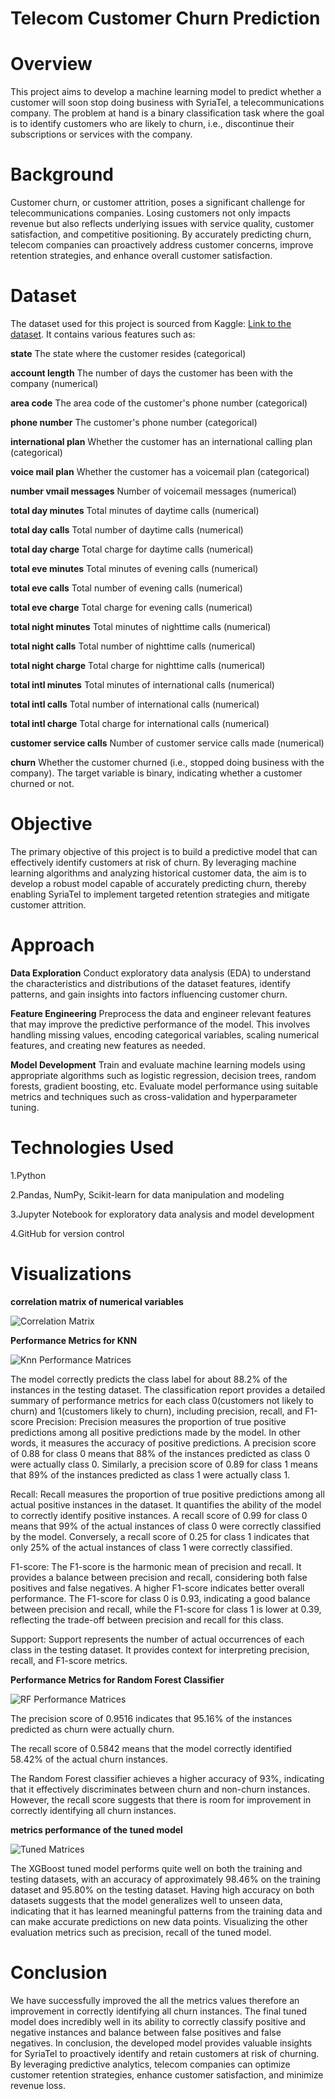 # **Telecom Customer Churn Prediction**

# Overview
This project aims to develop a machine learning model to predict whether a customer will soon stop doing business with SyriaTel, a telecommunications company. The problem at hand is a binary classification task where the goal is to identify customers who are likely to churn, i.e., discontinue their subscriptions or services with the company.

# Background

Customer churn, or customer attrition, poses a significant challenge for telecommunications companies. Losing customers not only impacts revenue but also reflects underlying issues with service quality, customer satisfaction, and competitive positioning. By accurately predicting churn, telecom companies can proactively address customer concerns, improve retention strategies, and enhance overall customer satisfaction.

# Dataset
The dataset used for this project is sourced from Kaggle: [Link to the dataset](https://www.kaggle.com/becksddf/churn-in-telecoms-dataset). It contains various features such as:

**state** The state where the customer resides (categorical)

**account length** The number of days the customer has been with the company (numerical)

**area code** The area code of the customer's phone number (categorical)

**phone number** The customer's phone number (categorical)

**international plan** Whether the customer has an international calling plan (categorical)

**voice mail plan** Whether the customer has a voicemail plan (categorical)

**number vmail messages** Number of voicemail messages (numerical)

**total day minutes** Total minutes of daytime calls (numerical)

**total day calls** Total number of daytime calls (numerical)

**total day charge** Total charge for daytime calls (numerical)

**total eve minutes** Total minutes of evening calls (numerical)

**total eve calls** Total number of evening calls (numerical)

**total eve charge** Total charge for evening calls (numerical)

**total night minutes** Total minutes of nighttime calls (numerical)

**total night calls** Total number of nighttime calls (numerical)

**total night charge** Total charge for nighttime calls (numerical)

**total intl minutes** Total minutes of international calls (numerical)

**total intl calls** Total number of international calls (numerical)

**total intl charge** Total charge for international calls (numerical)

**customer service calls** Number of customer service calls made (numerical)

**churn**  Whether the customer churned (i.e., stopped doing business with the company). The target variable is binary, indicating whether a customer churned or not.

# Objective
The primary objective of this project is to build a predictive model that can effectively identify customers at risk of churn. By leveraging machine learning algorithms and analyzing historical customer data, the aim is to develop a robust model capable of accurately predicting churn, thereby enabling SyriaTel to implement targeted retention strategies and mitigate customer attrition.

# Approach
**Data Exploration** Conduct exploratory data analysis (EDA) to understand the characteristics and distributions of the dataset features, identify patterns, and gain insights into factors influencing customer churn.

**Feature Engineering** Preprocess the data and engineer relevant features that may improve the predictive performance of the model. This involves handling missing values, encoding categorical variables, scaling numerical features, and creating new features as needed.

**Model Development** Train and evaluate machine learning models using appropriate algorithms such as logistic regression, decision trees, random forests, gradient boosting, etc. Evaluate model performance using suitable metrics and techniques such as cross-validation and hyperparameter tuning.


# Technologies Used
1.Python

2.Pandas, NumPy, Scikit-learn for data manipulation and modeling

3.Jupyter Notebook for exploratory data analysis and model development

4.GitHub for version control 

# Visualizations 

**correlation matrix of numerical variables**

![Correlation Matrix](https://github.com/liciemw/Phase3-Project/blob/master/Correlation%20matrix.png)


**Performance Metrics for KNN**

![Knn Performance Matrices](https://github.com/liciemw/Phase3-Project/blob/master/Knn%20performance%20matrices.png)


The model correctly predicts the class label for about 88.2% of the instances in the testing dataset. The classification report provides a detailed summary of performance metrics for each class 0(customers not likely to churn) and 1(customers likely to churn), including precision, recall, and F1-score Precision: Precision measures the proportion of true positive predictions among all positive predictions made by the model. In other words, it measures the accuracy of positive predictions. A precision score of 0.88 for class 0 means that 88% of the instances predicted as class 0 were actually class 0. Similarly, a precision score of 0.89 for class 1 means that 89% of the instances predicted as class 1 were actually class 1.

Recall: Recall measures the proportion of true positive predictions among all actual positive instances in the dataset. It quantifies the ability of the model to correctly identify positive instances. A recall score of 0.99 for class 0 means that 99% of the actual instances of class 0 were correctly classified by the model. Conversely, a recall score of 0.25 for class 1 indicates that only 25% of the actual instances of class 1 were correctly classified.

F1-score: The F1-score is the harmonic mean of precision and recall. It provides a balance between precision and recall, considering both false positives and false negatives. A higher F1-score indicates better overall performance. The F1-score for class 0 is 0.93, indicating a good balance between precision and recall, while the F1-score for class 1 is lower at 0.39, reflecting the trade-off between precision and recall for this class.

Support: Support represents the number of actual occurrences of each class in the testing dataset. It provides context for interpreting precision, recall, and F1-score metrics.

**Performance Metrics for Random Forest Classifier**

![RF Performance Matrices](https://github.com/liciemw/Phase3-Project/blob/master/RF%20performance%20matrices.png)

The precision score of 0.9516 indicates that 95.16% of the instances predicted as churn were actually churn.

The recall score of 0.5842 means that the model correctly identified 58.42% of the actual churn instances.

The Random Forest classifier achieves a higher accuracy of 93%, indicating that it effectively discriminates between churn and non-churn instances. However, the recall score suggests that there is room for improvement in correctly identifying all churn instances.

**metrics performance of the tuned model**

![Tuned Matrices](https://github.com/liciemw/Phase3-Project/blob/master/tuned%20matrices.png)


The XGBoost tuned model performs quite well on both the training and testing datasets, with an accuracy of approximately 98.46% on the training dataset and 95.80% on the testing dataset. Having high accuracy on both datasets suggests that the model generalizes well to unseen data, indicating that it has learned meaningful patterns from the training data and can make accurate predictions on new data points. Visualizing the other evaluation metrics such as precision, recall of the tuned model.

# Conclusion
We have successfully improved the all the metrics values therefore an improvement in correctly identifying all churn instances. The final tuned model does incredibly well in its ability to correctly classify positive and negative instances and balance between false positives and false negatives. In conclusion, the developed model provides valuable insights for SyriaTel to proactively identify and retain customers at risk of churning. By leveraging predictive analytics, telecom companies can optimize customer retention strategies, enhance customer satisfaction, and minimize revenue loss.



```python

```
